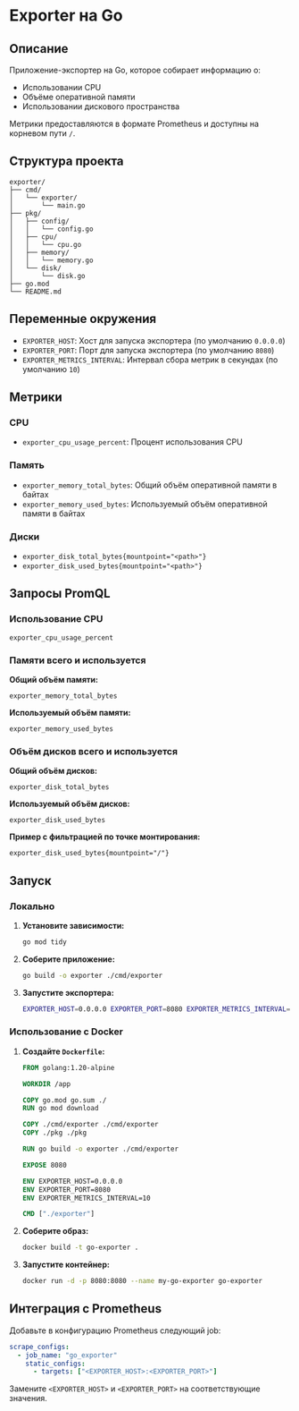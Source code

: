 # Exporter на Go

## Описание

Приложение-экспортер на Go, которое собирает информацию о:

- Использовании CPU
- Объёме оперативной памяти
- Использовании дискового пространства

Метрики предоставляются в формате Prometheus и доступны на корневом пути `/`.

## Структура проекта

```
exporter/
├── cmd/
│   └── exporter/
│       └── main.go
├── pkg/
│   ├── config/
│   │   └── config.go
│   ├── cpu/
│   │   └── cpu.go
│   ├── memory/
│   │   └── memory.go
│   └── disk/
│       └── disk.go
├── go.mod
└── README.md
```

## Переменные окружения

- `EXPORTER_HOST`: Хост для запуска экспортера (по умолчанию `0.0.0.0`)
- `EXPORTER_PORT`: Порт для запуска экспортера (по умолчанию `8080`)
- `EXPORTER_METRICS_INTERVAL`: Интервал сбора метрик в секундах (по умолчанию `10`)

## Метрики

### CPU

- `exporter_cpu_usage_percent`: Процент использования CPU

### Память

- `exporter_memory_total_bytes`: Общий объём оперативной памяти в байтах
- `exporter_memory_used_bytes`: Используемый объём оперативной памяти в байтах

### Диски

- `exporter_disk_total_bytes{mountpoint="<path>"}`
- `exporter_disk_used_bytes{mountpoint="<path>"}`

## Запросы PromQL

### Использование CPU

```promql
exporter_cpu_usage_percent
```

### Памяти всего и используется

**Общий объём памяти:**

```promql
exporter_memory_total_bytes
```

**Используемый объём памяти:**

```promql
exporter_memory_used_bytes
```

### Объём дисков всего и используется

**Общий объём дисков:**

```promql
exporter_disk_total_bytes
```

**Используемый объём дисков:**

```promql
exporter_disk_used_bytes
```

**Пример с фильтрацией по точке монтирования:**

```promql
exporter_disk_used_bytes{mountpoint="/"}
```

## Запуск

### Локально

1. **Установите зависимости:**

   ```bash
   go mod tidy
   ```

2. **Соберите приложение:**

   ```bash
   go build -o exporter ./cmd/exporter
   ```

3. **Запустите экспортера:**

   ```bash
   EXPORTER_HOST=0.0.0.0 EXPORTER_PORT=8080 EXPORTER_METRICS_INTERVAL=10 ./exporter
   ```

### Использование с Docker

1. **Создайте `Dockerfile`:**

   ```dockerfile
   FROM golang:1.20-alpine

   WORKDIR /app

   COPY go.mod go.sum ./
   RUN go mod download

   COPY ./cmd/exporter ./cmd/exporter
   COPY ./pkg ./pkg

   RUN go build -o exporter ./cmd/exporter

   EXPOSE 8080

   ENV EXPORTER_HOST=0.0.0.0
   ENV EXPORTER_PORT=8080
   ENV EXPORTER_METRICS_INTERVAL=10

   CMD ["./exporter"]
   ```

2. **Соберите образ:**

   ```bash
   docker build -t go-exporter .
   ```

3. **Запустите контейнер:**

   ```bash
   docker run -d -p 8080:8080 --name my-go-exporter go-exporter
   ```

## Интеграция с Prometheus

Добавьте в конфигурацию Prometheus следующий job:

```yaml
scrape_configs:
  - job_name: "go_exporter"
    static_configs:
      - targets: ["<EXPORTER_HOST>:<EXPORTER_PORT>"]
```

Замените `<EXPORTER_HOST>` и `<EXPORTER_PORT>` на соответствующие значения.
